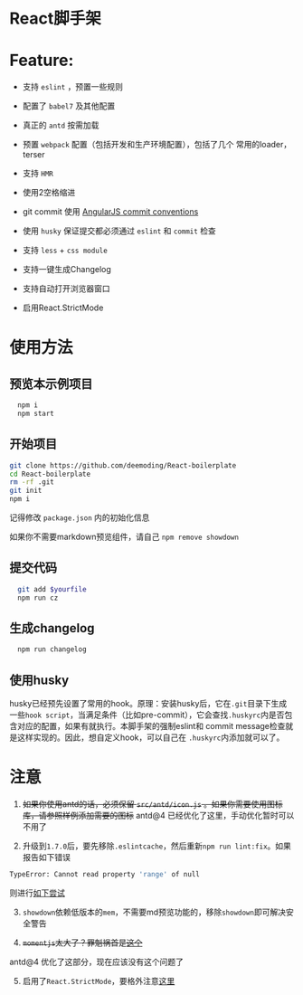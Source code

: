 React脚手架
========

# Feature:

* 支持 `eslint` ，预置一些规则

* 配置了 `babel7` 及其他配置

* 真正的 `antd` 按需加载

* 预置 `webpack` 配置（包括开发和生产环境配置），包括了几个
常用的loader，terser

* 支持 `HMR`

* 使用2空格缩进

* git commit 使用 [AngularJS commit conventions](https://github.com/angular/angular.js/blob/master/DEVELOPERS.md#commits)

* 使用 `husky` 保证提交都必须通过 `eslint` 和 `commit` 检查

* 支持 `less` + `css module`

* 支持一键生成Changelog

* 支持自动打开浏览器窗口

* 启用React.StrictMode

# 使用方法

## 预览本示例项目

```bash
  npm i
  npm start
```

## 开始项目

```bash
git clone https://github.com/deemoding/React-boilerplate
cd React-boilerplate
rm -rf .git
git init
npm i
```

记得修改 `package.json` 内的初始化信息

如果你不需要markdown预览组件，请自己 `npm remove showdown`

## 提交代码

```bash
  git add $yourfile
  npm run cz
```

## 生成changelog

```bash
  npm run changelog
```

## 使用husky

husky已经预先设置了常用的hook。原理：安装husky后，它在`.git`目录下生成一些`hook script`，当满足条件（比如pre-commit），它会查找`.huskyrc`内是否包含对应的配置，如果有就执行。本脚手架的强制eslint和
commit message检查就是这样实现的。因此，想自定义hook，可以自己在
`.huskyrc`内添加就可以了。

# 注意

1. ~~如果你使用antd的话，必须保留 `src/antd/icon.js` 。如果你需要使用图标库，请参照样例添加需要的图标~~ antd@4 已经优化了这里，手动优化暂时可以不用了

2. 升级到`1.7.0`后，要先移除`.eslintcache`，然后重新`npm run lint:fix`。如果报告如下错误

```bash
TypeError: Cannot read property 'range' of null
```

则进行[如下尝试](https://github.com/babel/babel-eslint/issues/530#issuecomment-447511293)

3. `showdown`依赖低版本的`mem`，不需要md预览功能的，移除`showdown`即可解决安全警告

4. ~~`momentjs`太大了？罪魁祸首是[这个](https://github.com/ant-design/ant-design/blob/master/components/locale-provider/index.tsx#L3)~~

antd@4 优化了这部分，现在应该没有这个问题了

5. 启用了`React.StrictMode`，要格外注意[这里](https://reactjs.org/docs/strict-mode.html#detecting-unexpected-side-effects)
